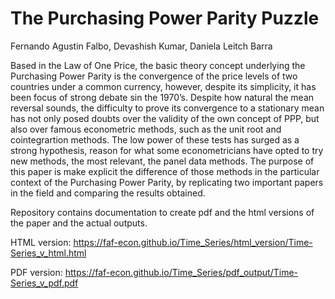 The Purchasing Power Parity Puzzle
================
Fernando Agustin Falbo, Devashish Kumar, Daniela Leitch Barra

Based in the Law of One Price, the basic theory concept underlying the
Purchasing Power Parity is the convergence of the price levels of two
countries under a common currency, however, despite its simplicity, it
has been focus of strong debate sin the 1970’s. Despite how natural the
mean reversal sounds, the difficulty to prove its convergence to a
stationary mean has not only posed doubts over the validity of the own
concept of PPP, but also over famous econometric methods, such as the
unit root and cointegrartion methods. The low power of these tests has
surged as a strong hypothesis, reason for what some econometricians have
opted to try new methods, the most relevant, the panel data methods. The
purpose of this paper is make explicit the difference of those methods
in the particular context of the Purchasing Power Parity, by replicating
two important papers in the field and comparing the results obtained.

Repository contains documentation to create pdf and the html versions of
the paper and the actual outputs.

HTML version:
<https://faf-econ.github.io/Time_Series/html_version/Time-Series_v_html.html>

PDF version:
<https://faf-econ.github.io/Time_Series/pdf_output/Time-Series_v_pdf.pdf>
